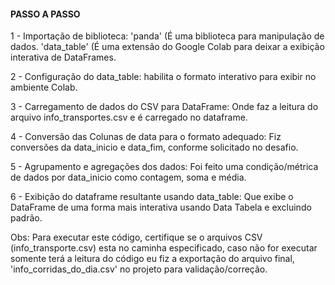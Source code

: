 #### PASSO A PASSO ####

1 - Importação de biblioteca: 'panda' (É uma biblioteca para manipulação de dados.
                              'data_table' (É uma extensão do Google Colab para deixar a exibição interativa de DataFrames.

2 - Configuração do data_table: habilita o formato interativo para exibir no ambiente Colab.

3 - Carregamento de dados do CSV para DataFrame: Onde faz a leitura do arquivo info_transportes.csv e é carregado no dataframe.

4 - Conversão das Colunas de data para o formato adequado: Fiz conversões da data_inicio e data_fim, conforme solicitado no desafio.

5 - Agrupamento e agregações dos dados: Foi feito uma condição/métrica de dados por data_inicio como contagem, soma e média.

6 - Exibição do dataframe resultante usando data_table: Que exibe o DataFrame de uma forma mais interativa usando Data Tabela e excluindo padrão.


Obs: Para executar este código, certifique se o arquivos CSV (info_transporte.csv) esta no caminha especificado, caso não for executar somente terá a leitura do código eu fiz a exportação do arquivo final, 
'info_corridas_do_dia.csv' no projeto para validação/correção. 
